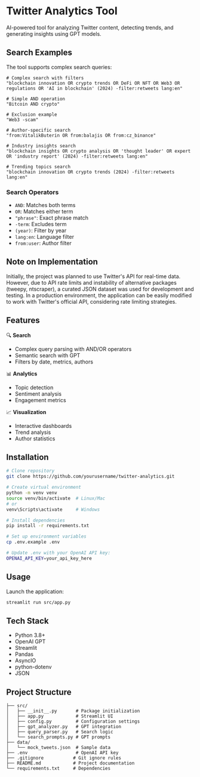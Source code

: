 # Twitter Analytics Tool

AI-powered tool for analyzing Twitter content, detecting trends, and generating insights using GPT models.

## Search Examples

The tool supports complex search queries:

```
# Complex search with filters
"blockchain innovation OR crypto trends OR DeFi OR NFT OR Web3 OR regulations OR 'AI in blockchain' (2024) -filter:retweets lang:en"

# Simple AND operation
"Bitcoin AND crypto"

# Exclusion example
"Web3 -scam"

# Author-specific search
"from:VitalikButerin OR from:balajis OR from:cz_binance"

# Industry insights search
"blockchain insights OR crypto analysis OR 'thought leader' OR expert OR 'industry report' (2024) -filter:retweets lang:en"

# Trending topics search
"blockchain innovation OR crypto trends (2024) -filter:retweets lang:en"
```

### Search Operators
- `AND`: Matches both terms
- `OR`: Matches either term
- `"phrase"`: Exact phrase match
- `-term`: Excludes term
- `(year)`: Filter by year
- `lang:en`: Language filter
- `from:user`: Author filter

## Note on Implementation

Initially, the project was planned to use Twitter's API for real-time data. However, due to API rate limits and instability of alternative packages (tweepy, ntscraper), a curated JSON dataset was used for development and testing. In a production environment, the application can be easily modified to work with Twitter's official API, considering rate limiting strategies.

## Features

🔍 **Search**
- Complex query parsing with AND/OR operators
- Semantic search with GPT
- Filters by date, metrics, authors

📊 **Analytics**
- Topic detection
- Sentiment analysis
- Engagement metrics

📈 **Visualization**
- Interactive dashboards
- Trend analysis
- Author statistics

## Installation

```bash
# Clone repository
git clone https://github.com/yourusername/twitter-analytics.git

# Create virtual environment
python -m venv venv
source venv/bin/activate  # Linux/Mac
# or
venv\Scripts\activate     # Windows

# Install dependencies
pip install -r requirements.txt

# Set up environment variables
cp .env.example .env

# Update .env with your OpenAI API key:
OPENAI_API_KEY=your_api_key_here
```

## Usage

Launch the application:
```bash
streamlit run src/app.py
```

## Tech Stack

- Python 3.8+
- OpenAI GPT
- Streamlit
- Pandas
- AsyncIO
- python-dotenv
- JSON

## Project Structure

```
├── src/
│   ├── __init__.py       # Package initialization
│   ├── app.py            # Streamlit UI
│   ├── config.py         # Configuration settings
│   ├── gpt_analyzer.py   # GPT integration
│   ├── query_parser.py   # Search logic
│   └── search_prompts.py # GPT prompts
├── data/
│   └── mock_tweets.json  # Sample data
├── .env                  # OpenAI API key
├── .gitignore           # Git ignore rules
├── README.md            # Project documentation
└── requirements.txt     # Dependencies
```